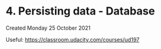 # 4. Persisting data - Database
Created Monday 25 October 2021

Useful: https://classroom.udacity.com/courses/ud197

